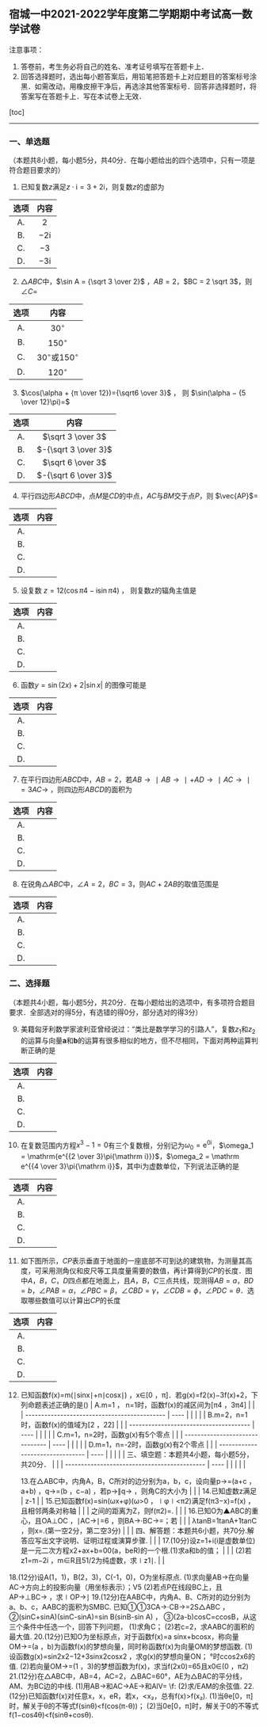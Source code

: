 ## 宿城一中2021-2022学年度第二学期期中考试高一数学试卷

注意事项：

1. 答卷前，考生务必将自己的姓名、准考证号填写在答题卡上．
2. 回答选择题时，选出每小题答案后，用铅笔把答题卡上对应题目的答案标号涂黑．如需改动，用橡皮擦干净后，再选涂其他答案标号．回答非选择题时，将答案写在答题卡上．写在本试卷上无效．

[toc]

------

### 一、单选题

（本题共8小题，每小题5分，共40分．在每小题给出的四个选项中，只有一项是符合题目要求的）  

1. 已知复数$z$满足$z \cdot{\mathrm i}=3 + 2{\mathrm i}$，则复数$z$的虚部为

| 选项 |      内容       |
| :--: | :-------------: |
|  A.  |       $2$       |
|  B.  | $-2{\mathrm i}$ |
|  C.  |      $-3$       |
|  D.  | $-3{\mathrm i}$ |

2. $\triangle ABC$中，$\sin⁡ A = {\sqrt 3 \over 2}$ ，$AB = 2$，$BC = 2 \sqrt 3$，则$\angle C =$

| 选项 |          内容           |
| :--: | :---------------------: |
|  A.  |       $30^\circ$        |
|  B.  |       $150^\circ$       |
|  C.  | $30^\circ$或$150^\circ$ |
|  D.  |       $120^\circ$       |

3. $\cos⁡(\alpha + {π \over 12})={\sqrt6 \over 3}$ ， 则 $\sin⁡(\alpha − {5 \over 12}\pi)=$ 

| 选项 |         内容         |
| :--: | :------------------: |
|  A.  |  $\sqrt 3 \over 3$   |
|  B.  | $-{\sqrt 3 \over 3}$ |
|  C.  |  $\sqrt 6 \over 3$   |
|  D.  | $-{\sqrt 6 \over 3}$ |

4. 平行四边形$ABCD$中，点$M$是$CD$的中点，$AC$与$BM$交于点$P$，则 $\vec{AP}$=

| 选项 | 内容 |
| :--: | :--: |
|  A.  |      |
|  B.  |      |
|  C.  |      |
|  D.  |      |

5. 设复数 $z=12(\cos⁡π4 − \mathrm i\sin⁡π4)$ ， 则复数$z$的辐角主值是

| 选项 | 内容 |
| :--: | :--: |
|  A.  |      |
|  B.  |      |
|  C.  |      |
|  D.  |      |

6. 函数$y = \sin(2⁡x) + 2 \left| \sin⁡x \right|$ 的图像可能是

| 选项 | 内容 |
| :--: | :--: |
|  A.  |      |
|  B.  |      |
|  C.  |      |
|  D.  |      |

7. 在平行四边形$ABCD$中，$AB=2$，若$AB→∣AB→∣+AD→∣AC→∣=3AC→$ ，则四边形$ABCD$的面积为

| 选项 | 内容 |
| :--: | :--: |
|  A.  |      |
|  B.  |      |
|  C.  |      |
|  D.  |      |

8. 在锐角$\triangle ABC$中，$\angle A = 2$，$BC = 3$，则$AC + 2AB$的取值范围是

| 选项 | 内容 |
| :--: | :--: |
|  A.  |      |
|  B.  |      |
|  C.  |      |
|  D.  |      |

### 二、选择题

（本题共4小题，每小题5分，共20分．在每小题给出的选项中，有多项符合题目要求．全部选对的得5分，有选错的得0分，部分选对的得3分）

9. 美籍匈牙利数学家波利亚曾经说过：“类比是数学学习的引路人”，复数$z_1$和$z_2$的运算与向量$\boldsymbol{a}$和$\boldsymbol{b}$的运算有很多相似的地方，但不尽相同，下面对两种运算判断正确的是

| 选项 | 内容 |
| :--: | :--: |
|  A.  |      |
|  B.  |      |
|  C.  |      |
|  D.  |      |

10. 在复数范围内方程$x^3 − 1 = 0$有三个复数根，分别记为$\omega_0 = \mathrm e^{0{\mathrm i}}$，$\omega_1 = \mathrm{e^{{2 \over 3}\pi{\mathrm i}}}$，$\omega_2 = \mathrm e^{{4 \over 3}\pi{\mathrm i}}$，其中$\mathrm i$为虚数单位，下列说法正确的是

| 选项 | 内容 |
| :--: | :--: |
|  A.  |      |
|  B.  |      |
|  C.  |      |
|  D.  |      |

11. 如下图所示，$CP$表示垂直于地面的一座底部不可到达的建筑物，为测量其高度，可采用测角仪和皮尺等工具度量需要的数值，再计算得到$CP$的长度．图中$A$，$B$，$C$，$D$四点都在地面上，且$A$，$B$，$C$三点共线，现测得$AB = a$，$BD = b$，$\angle PAB = \alpha$，$\angle PBC = \beta$，$\angle CBD = \gamma$，$\angle CDB = \phi$，$\angle PDC = \theta$．选取哪些数值可以计算出$CP$的长度

|                             选项                             | 内容 |
| :----------------------------------------------------------: | :--: |
|                              A.                              |      |
|                              B.                              |      |
|                              C.                              |      |
|                              D.                              |      |

12. 已知函数f(x)=m(∣sin⁡x∣+n∣cos⁡x∣) ，x∈[0 ，π]．若g(x)=f2(x)−3f(x)+2，下列命题表述正确的是() 
	| A.m=1 ， n=1时，函数f(x)的减区间为[π4 ，3π4] |      |
	| -------------------------------------------- | ---- |
	|                                              |      |
	| B.m=2，n=1时，函数f(x)的值域为[2 ，22] |      |
	| -------------------------------------- | ---- |
	|                                        |      |
	| C.m=1，n=2时，函数g(x)有5个零点 |      |
	| ------------------------------- | ---- |
	|                                 |      |
	| D.m=1，n=-2时，函数g(x)有2个零点 |      |
	| -------------------------------- | ---- |
	|                                  |      |
	| 三、填空题：本题共4小题，每小题5分，共20分． |      |
	| -------------------------------------------- | ---- |
	|                                              |      |
	|

	13.在△ABC中，内角A，B，C所对的边分别为a，b，c，设向量p→=(a+c ，a+b) ，q→=(b ，c−a) ，若p→∥q→ ，则角C的大小为 |      |
	|                       14.已知虚数z满足                       | z-1  |
	| 15.已知函数f(x)=sin⁡(ωx+φ)(ω>0 ，∣φ∣<π2)满足f(π3−x)=f(x) ，且相邻两条对称轴 |      |
	|                   之间的距离为Z，则f(π2)=.                   |      |
	|   16.已知O为▲ABC的重心，且OA⊥OC ，∣AC→∣=6 ，则BA→⋅BC→=；若   |      |
	|       λtan⁡B=1tan⁡A+1tan⁡C ，则x=.(第一空2分，第二空3分)        |      |
	| 四、解答题：本题共6小题，共70分.解答应写出文字说明、证明过程或演算步骤. |      |
	| 17.(10分)设z=1+i(i是虚数单位)是一元二次方程x2+ax+b=00(a，beR)的一个根.(1)求a和b的值； |      |
	|          (2)若z1=m−2i ，m∈R且51/2为纯虚数，求∣z1∣.           |      |

18.(12分)设A(1，1)，B(2，3)，C(-1，0)，O为坐标原点.
(1)求向量AB→在向量AC→方向上的投影向量（用坐标表示）；V5
(2)若点P在线段BC上，且AP→⊥BC→ ，求∣OP→∣
19.(12分)在AABC中，内角A、B、C所对的边分别为a、b、c，AABC的面积为SMBC.
已知①①3CA→⋅CB→=2S△ABC ，②(sinC+sinA)(sinC-sinA)=sin B(sinB-sin A) ，
③(2a-b)cosC=ccosB，从这三个条件中任选一个，回答下列问题，
(1)求角C；
(2)若c=2，求AABC的面积的最大值.
20.(12分)已知O为坐标原点，对于函数f(x)=a sinx+bcosx，称向量OM→=(a ，b)为函数f(x)的梦想向量，同时称函数f(x)为向量OM的梦想函数.
(1)设函数g(x)=sin2⁡x2−12+3sin⁡x2cos⁡x2 ，求g(x)的梦想向量ON；
°时ccos2x6的值.
(2)若向量OM→=(1 ，3)的梦想函数为f(x)，求当f(2x0)=65且x0∈(0 ，π2)
21.(12分)在△ABC中，AB=4，AC=2，△BAC=60°，AE为△BAC的平分线，AM、为BC边的中线.
(1)用AB→和AC→AE→和Al⁤V= \⁤f:
(2)求/EAM的余弦值.
22.(12分)已知函数f(x)对任意x，x，eR，若x，<x₂，总有f(x)>f(x₂).
(1)当θe[0，π]时，解关于θ的不等式f(sinθ)<f(cos(π-θ))；
(2)当0e[0，π]时，解关于0的不等式f(1−cos⁡4θ)<f(sin⁡θ+cos⁡θ).
